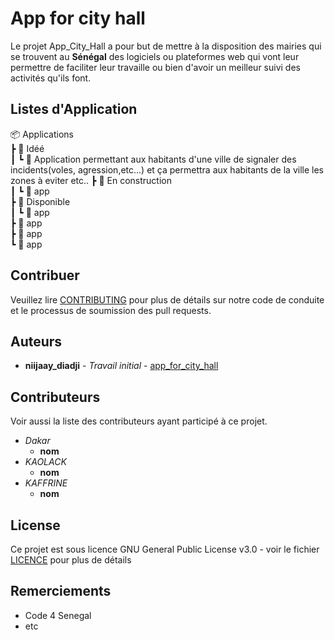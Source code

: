 # App for city hall

Le projet App_City_Hall a pour but de mettre à la disposition des mairies qui se trouvent au **Sénégal** des logiciels ou plateformes web qui vont leur permettre de faciliter leur travaille ou bien d'avoir un meilleur suivi des activités qu'ils font.

## Listes d'Application

📦 Applications\
  ┣ 📂 Idéé\
  ┃ ┗ 📜 Application permettant aux habitants d'une ville de signaler des incidents(voles, agression,etc...) et ça permettra aux habitants de la ville les zones à eviter etc..
  ┣ 📂 En construction\
  ┃ ┗ 📜 app\
  ┣ 📂 Disponible\
  ┃ ┗ 📜 app\
  ┣ 📜 app\
  ┣ 📜 app\
  ┗ 📜 app

## Contribuer

Veuillez lire [CONTRIBUTING](CONTRIBUTING.md) pour plus de détails sur notre code de conduite et le processus de soumission des pull requests.

## Auteurs

* **niijaay_diadji** - *Travail initial* - [app_for_city_hall](https://github.com/diadjii/app_for_city_hall)

## Contributeurs

Voir aussi la liste des contributeurs ayant participé à ce projet.

* *Dakar*
	* **nom**
* *KAOLACK*
	* **nom**
* *KAFFRINE*
	* **nom**

## License

Ce projet est sous licence GNU General Public License v3.0 - voir le fichier [LICENCE](LICENSE) pour plus de détails

## Remerciements

* Code 4 Senegal
* etc
